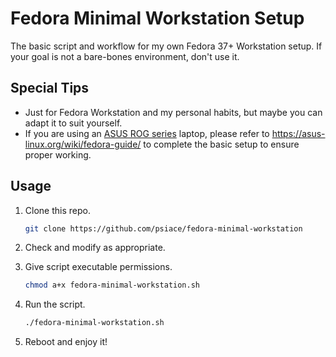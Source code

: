 # Fedora Minimal Workstation Setup

The basic script and workflow for my own Fedora 37+ Workstation setup. If your goal is not a bare-bones environment, don't use it.

## Special Tips

- Just for Fedora Workstation and my personal habits, but maybe you can adapt it to suit yourself.
- If you are using an [ASUS ROG series](https://rog.asus.com/) laptop, please refer to https://asus-linux.org/wiki/fedora-guide/ to complete the basic setup to ensure proper working.

## Usage

1. Clone this repo.

    ```bash
    git clone https://github.com/psiace/fedora-minimal-workstation
    ```

2. Check and modify as appropriate.

3. Give script executable permissions.

    ```bash
    chmod a+x fedora-minimal-workstation.sh
    ```

4. Run the script.

    ```bash
    ./fedora-minimal-workstation.sh
    ```

5. Reboot and enjoy it!

